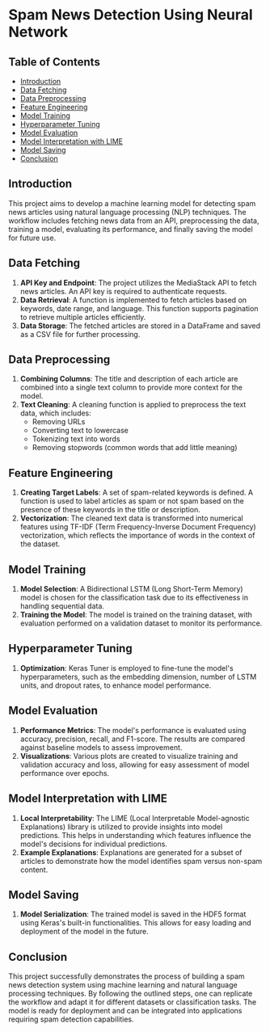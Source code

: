# Spam News Detection Using Neural Network 

## Table of Contents
- [Introduction](#introduction)
- [Data Fetching](#data-fetching)
- [Data Preprocessing](#data-preprocessing)
- [Feature Engineering](#feature-engineering)
- [Model Training](#model-training)
- [Hyperparameter Tuning](#hyperparameter-tuning)
- [Model Evaluation](#model-evaluation)
- [Model Interpretation with LIME](#model-interpretation-with-lime)
- [Model Saving](#model-saving)
- [Conclusion](#conclusion)

## Introduction
This project aims to develop a machine learning model for detecting spam news articles using natural language processing (NLP) techniques. The workflow includes fetching news data from an API, preprocessing the data, training a model, evaluating its performance, and finally saving the model for future use.

## Data Fetching
1. **API Key and Endpoint**: The project utilizes the MediaStack API to fetch news articles. An API key is required to authenticate requests.
2. **Data Retrieval**: A function is implemented to fetch articles based on keywords, date range, and language. This function supports pagination to retrieve multiple articles efficiently.
3. **Data Storage**: The fetched articles are stored in a DataFrame and saved as a CSV file for further processing.

## Data Preprocessing
1. **Combining Columns**: The title and description of each article are combined into a single text column to provide more context for the model.
2. **Text Cleaning**: A cleaning function is applied to preprocess the text data, which includes:
   - Removing URLs
   - Converting text to lowercase
   - Tokenizing text into words
   - Removing stopwords (common words that add little meaning)

## Feature Engineering
1. **Creating Target Labels**: A set of spam-related keywords is defined. A function is used to label articles as spam or not spam based on the presence of these keywords in the title or description.
2. **Vectorization**: The cleaned text data is transformed into numerical features using TF-IDF (Term Frequency-Inverse Document Frequency) vectorization, which reflects the importance of words in the context of the dataset.

## Model Training
1. **Model Selection**: A Bidirectional LSTM (Long Short-Term Memory) model is chosen for the classification task due to its effectiveness in handling sequential data.
2. **Training the Model**: The model is trained on the training dataset, with evaluation performed on a validation dataset to monitor its performance.

## Hyperparameter Tuning
1. **Optimization**: Keras Tuner is employed to fine-tune the model's hyperparameters, such as the embedding dimension, number of LSTM units, and dropout rates, to enhance model performance.

## Model Evaluation
1. **Performance Metrics**: The model's performance is evaluated using accuracy, precision, recall, and F1-score. The results are compared against baseline models to assess improvement.
2. **Visualizations**: Various plots are created to visualize training and validation accuracy and loss, allowing for easy assessment of model performance over epochs.

## Model Interpretation with LIME
1. **Local Interpretability**: The LIME (Local Interpretable Model-agnostic Explanations) library is utilized to provide insights into model predictions. This helps in understanding which features influence the model's decisions for individual predictions.
2. **Example Explanations**: Explanations are generated for a subset of articles to demonstrate how the model identifies spam versus non-spam content.

## Model Saving
1. **Model Serialization**: The trained model is saved in the HDF5 format using Keras's built-in functionalities. This allows for easy loading and deployment of the model in the future.

## Conclusion
This project successfully demonstrates the process of building a spam news detection system using machine learning and natural language processing techniques. By following the outlined steps, one can replicate the workflow and adapt it for different datasets or classification tasks. The model is ready for deployment and can be integrated into applications requiring spam detection capabilities.
